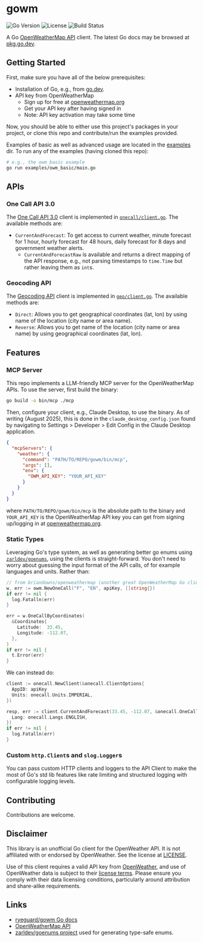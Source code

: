 # gowm

![Go Version](https://img.shields.io/github/go-mod/go-version/ryeguard/gowm)
![License](https://img.shields.io/github/license/ryeguard/gowm)
![Build Status](https://img.shields.io/github/actions/workflow/status/ryeguard/gowm/test.yml?branch=main)

A Go [OpenWeatherMap API](https://openweathermap.org/api) client. The latest Go docs may be browsed at [pkg.go.dev](https://pkg.go.dev/github.com/ryeguard/gowm).

## Getting Started

First, make sure you have all of the below prerequisites:

- Installation of Go, e.g., from [go.dev](https://go.dev/doc/install).
- API key from OpenWeatherMap
  - Sign up for free at [openweathermap.org](https://openweathermap.org/)
  - Get your API key after having signed in
  - Note: API key activation may take some time

Now, you should be able to either use this project's packages in your project, or clone this repo and contribute/run the examples provided.

Examples of basic as well as advanced usage are located in the [examples](./examples/) dir. To run any of the examples (having cloned this repo):

```bash
# e.g., the owm_basic example
go run examples/owm_basic/main.go
```

## APIs

### One Call API 3.0

The [One Call API 3.0](https://openweathermap.org/api/one-call-3) client is implemented in [`onecall/client.go`](./onecall/client.go). The available methods are:

- `CurrentAndForecast`: To get access to current weather, minute forecast for 1 hour, hourly forecast for 48 hours, daily forecast for 8 days and government weather alerts.
  - `CurrentAndForecastRaw` is available and returns a direct mapping of the API response, e.g., not parsing timestamps to `time.Time` but rather leaving them as `int`s.

### Geocoding API

The [Geocoding API](https://openweathermap.org/api/geocoding-api) client is implemented in [`geo/client.go`](./geo/client.go). The available methods are:

- `Direct`: Allows you to get geographical coordinates (lat, lon) by using name of the location (city name or area name).
- `Reverse`: Allows you to get name of the location (city name or area name) by using geographical coordinates (lat, lon).

## Features

### MCP Server

This repo implements a LLM-friendly MCP server for the OpenWeatherMap APIs. To use the server, first build the binary:

```bash
go build -o bin/mcp ./mcp
```

Then, configure your client, e.g., Claude Desktop, to use the binary. As of writing (August 2025), this is done in the `claude_desktop_config.json` found by navigating to Settings > Developer > Edit Config in the Claude Desktop application.

```json
{
  "mcpServers": {
    "weather": {
      "command": "PATH/TO/REPO/gowm/bin/mcp",
      "args": [],
      "env": {
        "OWM_API_KEY": "YOUR_API_KEY"
      }
    }
  }
}
```

where `PATH/TO/REPO/gowm/bin/mcp` is the absolute path to the binary and `YOUR_API_KEY` is the OpenWeatherMap API key you can get from signing up/logging in at [openweathermap.org](https://openweathermap.org/).

### Static Types

Leveraging Go's type system, as well as generating better go enums using [`zarldev/goenums`](https://github.com/zarldev/goenums), using the clients is straight-forward. You don't need to worry about guessing the input format of the API calls, of for example languages and units. Rather than:

```go
// from briandowns/openweathermap (another great OpenWeatherMap Go client and the inspiration for this project)
w, err := owm.NewOneCall("F", "EN", apiKey, []string{})
if err != nil {
  log.Fatalln(err)
}

err = w.OneCallByCoordinates(
  &Coordinates{
    Latitude:  33.45,
    Longitude: -112.07,
  },
)
if err != nil {
  t.Error(err)
}
```

We can instead do:

```go
client := onecall.NewClient(&onecall.ClientOptions{
  AppID: apiKey
  Units: onecall.Units.IMPERIAL,
})

resp, err := client.CurrentAndForecast(33.45, -112.07, &onecall.OneCallOptions{
  Lang: onecall.Langs.ENGLISH,
})
if err != nil {
  log.Fatalln(err)
}
```

### Custom `http.Client`s and `slog.Logger`s

You can pass custom HTTP clients and loggers to the API Client to make the most of Go's std lib features like rate limiting and structured logging with configurable logging levels.

## Contributing

Contributions are welcome.

## Disclaimer

This library is an unofficial Go client for the OpenWeather API. It is not affiliated with or endorsed by OpenWeather. See the license at [LICENSE](./LICENSE).

Use of this client requires a valid API key from [OpenWeather](https://openweathermap.org/), and use of OpenWeather data is subject to their [license terms](https://openweathermap.org/price). Please ensure you comply with their data licensing conditions, particularly around attribution and share-alike requirements.

## Links

- [ryeguard/gowm Go docs](https://pkg.go.dev/github.com/ryeguard/gowm)
- [OpenWeatherMap API](https://openweathermap.org/api)
- [zarldev/goenums project](https://github.com/zarldev/goenums) used for generating type-safe enums.
